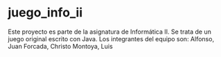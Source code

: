 # juego_info_ii

Este proyecto es parte de la asignatura de Informática II.
Se trata de un juego original escrito con Java.
Los integrantes del equipo son: 
Alfonso, Juan
Forcada, Christo
Montoya, Luis
